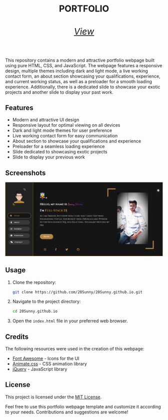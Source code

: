 <p align="center">
  <h1 align="center">PORTFOLIO
  <br><a href="https://20sunny.netlify.app" align="center"><h6>View</h6></a>
  </h1>
</p>

This repository contains a modern and attractive portfolio webpage built using pure HTML, CSS, and JavaScript. The webpage features a responsive design, multiple themes including dark and light mode, a live working contact form, an about section showcasing your qualifications, experience, and current working status, as well as a preloader for a smooth loading experience. Additionally, there is a dedicated slide to showcase your exotic projects and another slide to display your past work.
 
## Features

- Modern and attractive UI design
- Responsive layout for optimal viewing on all devices
- Dark and light mode themes for user preference
- Live working contact form for easy communication
- About section to showcase your qualifications and experience
- Preloader for a seamless loading experience
- Slide dedicated to showcasing exotic projects
- Slide to display your previous work

## Screenshots

![Screenshot 1](./a.png)

## Usage

1. Clone the repository:

   ```bash
   git clone https://github.com/20Sunny/20Sunny.github.io.git
   ```

2. Navigate to the project directory:

   ```bash
   cd 20Sunny.github.io
   ```

3. Open the `index.html` file in your preferred web browser.

## Credits

The following resources were used in the creation of this webpage:

- [Font Awesome](https://fontawesome.com/) - Icons for the UI
- [Animate.css](https://animate.style/) - CSS animation library
- [jQuery](https://jquery.com/) - JavaScript library

## License

This project is licensed under the [MIT License](LICENSE).

Feel free to use this portfolio webpage template and customize it according to your needs. Contributions and suggestions are welcome!

